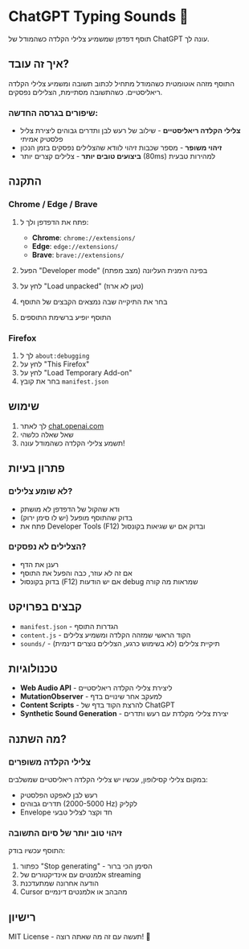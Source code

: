 # ChatGPT Typing Sounds 🎵

תוסף דפדפן שמשמיע צלילי הקלדה כשהמודל של ChatGPT עונה לך.

## איך זה עובד?

התוסף מזהה אוטומטית כשהמודל מתחיל לכתוב תשובה ומשמיע צלילי הקלדה ריאליסטיים. כשהתשובה מסתיימת, הצלילים נפסקים.

### שיפורים בגרסה החדשה:
- **צלילי הקלדה ריאליסטיים** - שילוב של רעש לבן ותדרים גבוהים ליצירת צליל פלסטיק אמיתי
- **זיהוי משופר** - מספר שכבות זיהוי לוודא שהצלילים נפסקים בזמן הנכון
- **ביצועים טובים יותר** - צלילים קצרים יותר (80ms) למהירות טבעית

## התקנה

### Chrome / Edge / Brave

1. פתח את הדפדפן ולך ל:
   - **Chrome**: `chrome://extensions/`
   - **Edge**: `edge://extensions/`
   - **Brave**: `brave://extensions/`

2. הפעל "Developer mode" (מצב מפתח) בפינה הימנית העליונה

3. לחץ על "Load unpacked" (טען לא ארוז)

4. בחר את התיקייה שבה נמצאים הקבצים של התוסף

5. התוסף יופיע ברשימת התוספים

### Firefox

1. לך ל `about:debugging`
2. לחץ על "This Firefox"
3. לחץ על "Load Temporary Add-on"
4. בחר את קובץ `manifest.json`

## שימוש

1. לך לאתר [chat.openai.com](https://chat.openai.com)
2. שאל שאלה כלשהי
3. תשמע צלילי הקלדה כשהמודל עונה!

## פתרון בעיות

### לא שומע צלילים?
- ודא שהקול של הדפדפן לא מושתק
- בדוק שהתוסף מופעל (יש לו סימן ירוק)
- פתח את Developer Tools (F12) ובדוק אם יש שגיאות בקונסול

### הצלילים לא נפסקים?
- רענן את הדף
- אם זה לא עוזר, כבה והפעל את התוסף
- בדוק בקונסול (F12) אם יש הודעות debug שמראות מה קורה

## קבצים בפרויקט

- `manifest.json` - הגדרות התוסף
- `content.js` - הקוד הראשי שמזהה הקלדה ומשמיע צלילים
- `sounds/` - תיקיית צלילים (לא בשימוש כרגע, הצלילים נוצרים דינמית)

## טכנולוגיות

- **Web Audio API** - ליצירת צלילי הקלדה ריאליסטיים
- **MutationObserver** - למעקב אחר שינויים בדף
- **Content Scripts** - להרצת הקוד בדף של ChatGPT
- **Synthetic Sound Generation** - יצירת צלילי מקלדת עם רעש ותדרים

## מה השתנה?

### צלילי הקלדה משופרים
במקום צלילי קסילופון, עכשיו יש צלילי הקלדה ריאליסטיים שמשלבים:
- רעש לבן לאפקט הפלסטיק
- תדרים גבוהים (2000-5000 Hz) לקליק
- Envelope חד וקצר לצליל טבעי

### זיהוי טוב יותר של סיום התשובה
התוסף עכשיו בודק:
1. כפתור "Stop generating" - הסימן הכי ברור
2. אלמנטים עם אינדיקטורים של streaming
3. הודעה אחרונה שמתעדכנת
4. Cursor מהבהב או אלמנטים דינמיים

## רישיון

MIT License - תעשה עם זה מה שאתה רוצה! 🚀 